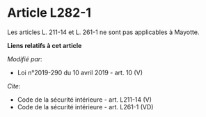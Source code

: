 # Article L282-1

Les articles L. 211-14 et L. 261-1 ne sont pas applicables à Mayotte.

**Liens relatifs à cet article**

_Modifié par_:

  - Loi n°2019-290 du 10 avril 2019 - art. 10 (V)

_Cite_:

  - Code de la sécurité intérieure - art. L211-14 (V)
  - Code de la sécurité intérieure - art. L261-1 (VD)
